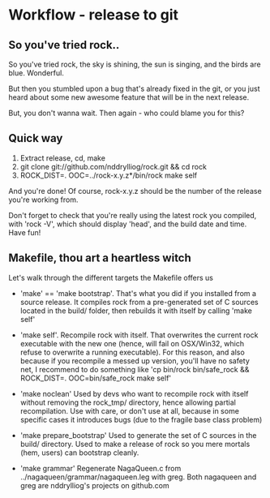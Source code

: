 Workflow - release to git
==========================


So you've tried rock..
----------------------

So you've tried rock, the sky is shining, the sun is singing, and the
birds are blue. Wonderful.

But then you stumbled upon a bug that's already fixed in the git,
or you just heard about some new awesome feature that will be in the
next release.

But, you don't wanna wait. Then again - who could blame you for this?

Quick way
---------

  1. Extract release, cd, make
  2. git clone git://github.com/nddrylliog/rock.git && cd rock
  3. ROCK_DIST=. OOC=../rock-x.y.z*/bin/rock make self
  
And you're done! Of course, rock-x.y.z should be the number of the
release you're working from.

Don't forget to check that you're really using the latest rock you
compiled, with 'rock -V', which should display 'head', and the build
date and time. Have fun!


Makefile, thou art a heartless witch
------------------------------------

Let's walk through the different targets the Makefile offers us

  - 'make' == 'make bootstrap'. That's what you did if you installed
  from a source release. It compiles rock from a pre-generated
  set of C sources located in the build/ folder, then rebuilds it
  with itself by calling 'make self'
  
  - 'make self'. Recompile rock with itself. That overwrites the current
  rock executable with the new one (hence, will fail on OSX/Win32, which
  refuse to overwrite a running executable). For this reason, and also
  because if you recompile a messed up version, you'll have no safety net,
  I recommend to do something like 'cp bin/rock bin/safe_rock && ROCK_DIST=. OOC=bin/safe_rock make self'
  
  - 'make noclean' Used by devs who want to recompile rock with itself
  without removing the rock_tmp/ directory, hence allowing partial recompilation.
  Use with care, or don't use at all, because in some specific cases
  it introduces bugs (due to the fragile base class problem)
  
  - 'make prepare_bootstrap' Used to generate the set of C sources
  in the build/ directory. Used to make a release of rock so you
  mere mortals (hem, users) can bootstrap cleanly.
  
  - 'make grammar' Regenerate NagaQueen.c from ../nagaqueen/grammar/nagaqueen.leg
  with greg. Both nagaqueen and greg are nddrylliog's projects on github.com

